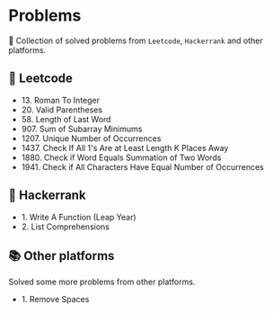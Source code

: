 # Problems

🧩 Collection of solved problems from `Leetcode`, `Hackerrank` and other platforms.

## 🔢 Leetcode

- 13\. Roman To Integer
- 20\. Valid Parentheses
- 58\. Length of Last Word
- 907\. Sum of Subarray Minimums
- 1207\. Unique Number of Occurrences
- 1437\. Check If All 1's Are at Least Length K Places Away
- 1880\. Check if Word Equals Summation of Two Words
- 1941\. Check if All Characters Have Equal Number of Occurrences

## 🧮 Hackerrank

- 1\. Write A Function (Leap Year)
- 2\. List Comprehensions

## 📚 Other platforms

Solved some more problems from other platforms.

- 1\. Remove Spaces
